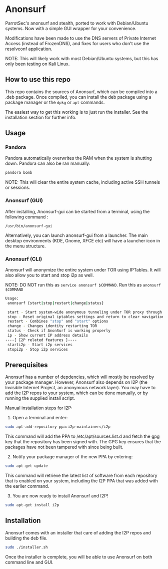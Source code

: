 # Anonsurf

ParrotSec's anonsurf and stealth, ported to work with Debian/Ubuntu systems. Now with a simple GUI wrapper for your convenience. 

Modifications have been made to use the DNS servers of Private Internet Access (instead of FrozenDNS), and fixes for users who don't use the resolvconf application. 

NOTE: This will likely work with most Debian/Ubuntu systems, but this has only been testing on Kali Linux.

## How to use this repo

This repo contains the sources of Anonsurf, which can be compiled into a .deb package. Once compiled, you can install the deb package using a package manager or the ```dpkg``` or ```apt``` commands.

The easiest way to get this working is to just run the installer. See the installation section for further info.


## Usage
### Pandora
Pandora automatically overwrites the RAM when the system is shutting down. Pandora can also be ran manually:
```bash
pandora bomb
```

NOTE: This will clear the entire system cache, including active SSH tunnels or sessions.

### Anonsurf (GUI)
After installing, Anonsurf-gui can be started from a terminal, using the following command : 
```
/usr/bin/anonsurf-gui
```
Alternatively, you can launch anonsurf-gui from a launcher. The main desktop environments (KDE, Gnome, XFCE etc) will have a launcher icon in the menu structure.



### Anonsurf (CLI)
Anonsurf will anonymize the entire system under TOR using IPTables. It will also allow you to start and stop i2p as well.

NOTE: DO NOT run this as ```service anonsurf $COMMAND```. Run this as ```anonsurf $COMMAND```

```bash
Usage:
 anonsurf {start|stop|restart|change|status}

 start - Start system-wide anonymous tunneling under TOR proxy through iptables
 stop - Reset original iptables settings and return to clear navigation
 restart - Combines "stop" and "start" options
 change - Changes identity restarting TOR 
 status - Check if AnonSurf is working properly
 ip - Show current IP address details
----[ I2P related features ]----
 starti2p - Start i2p services
 stopi2p - Stop i2p services
```

## Prerequisites  
Anonsurf has a number of depdencies, which will mostly be resolved by your package manager.
However, Anonsurf also depends on I2P (the Invisible Internet Project, an anonymous network layer). You may have to add the I2P repos to your system, which can be done manually, or by running the supplied install script.

Manual installation steps for I2P:

1) Open a terminal and enter:  
```bash
sudo apt-add-repository ppa:i2p-maintainers/i2p
```  
This command will add the PPA to /etc/apt/sources.list.d and fetch the gpg key that the repository has been signed with. The GPG key ensures that the packages have not been tampered with since being built.

2) Notify your package manager of the new PPA by entering:  
```bash
sudo apt-get update
```  
This command will retrieve the latest list of software from each repository that is enabled on your system, including the I2P PPA that was added with the earlier command.

3) You are now ready to install Anonsurf and I2P!  
```bash
sudo apt-get install i2p
```


## Installation
Anonsurf comes with an installer that care of adding the I2P repos and building the deb file.

```bash
sudo ./installer.sh
```

Once the installer is complete, you will be able to use Anonsurf on both command line and GUI.



